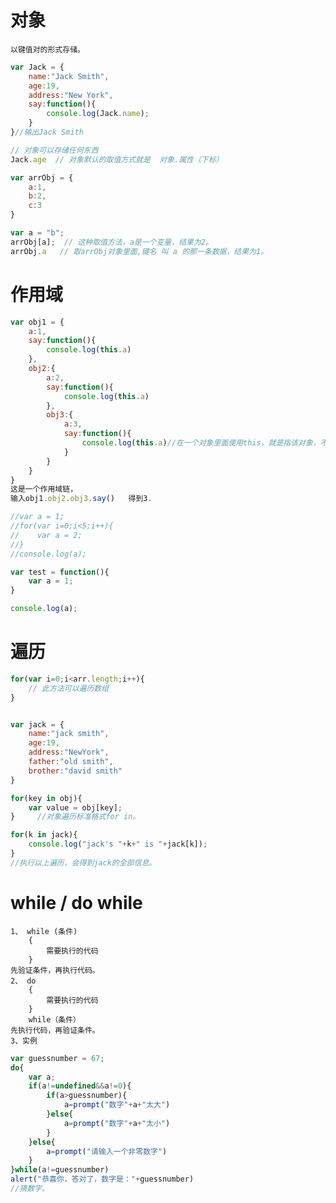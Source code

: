 # 对象
    以键值对的形式存储。
```js
var Jack = {
    name:"Jack Smith",
    age:19,
    address:"New York",
    say:function(){
        console.log(Jack.name);
    }
}//输出Jack Smith

// 对象可以存储任何东西 
Jack.age  // 对象默认的取值方式就是  对象.属性（下标） 

var arrObj = {
    a:1,
    b:2,
    c:3
}

var a = "b";
arrObj[a];  // 这种取值方法，a是一个变量，结果为2。
arrObj.a   // 取arrObj对象里面,键名 叫 a 的那一条数据，结果为1。

```


# 作用域

```js
var obj1 = {
    a:1,
    say:function(){
        console.log(this.a)
    },
    obj2:{
        a:2,
        say:function(){
            console.log(this.a)
        },
        obj3:{
            a:3,
            say:function(){
                console.log(this.a)//在一个对象里面使用this，就是指该对象，不能越级！
            }
        }
    }
}
这是一个作用域链，
输入obj1.obj2.obj3.say()   得到3.
```

```js
//var a = 1;
//for(var i=0;i<5;i++){
//    var a = 2;
//}
//console.log(a);

var test = function(){
    var a = 1;
}

console.log(a);


```

# 遍历
```js
for(var i=0;i<arr.length;i++){
    // 此方法可以遍历数组
}


var jack = {
    name:"jack smith",
    age:19,
    address:"NewYork",
    father:"old smith",
    brother:"david smith"
}

for(key in obj){
    var value = obj[key];
}     //对象遍历标准格式for in。

for(k in jack){
    console.log("jack's "+k+" is "+jack[k]);
}
//执行以上遍历，会得到jack的全部信息。
```

# while / do while
    1、 while (条件)
        {
            需要执行的代码
        }
    先验证条件，再执行代码。
    2、 do 
        {
            需要执行的代码
        }
        while（条件）
    先执行代码，再验证条件。  
    3、实例
```js
var guessnumber = 67;
do{
    var a;
    if(a!=undefined&&a!=0){
        if(a>guessnumber){
            a=prompt("数字"+a+"太大")
        }else{
            a=prompt("数字"+a+"太小")
        }
    }else{
        a=prompt("请输入一个非零数字")
    }
}while(a!=guessnumber)
alert("恭喜你，答对了，数字是："+guessnumber)
//猜数字。
```  